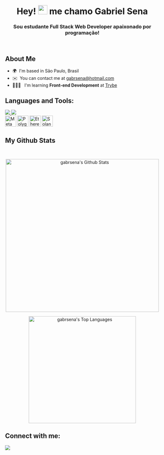 <h1 align="center">Hey! <img src="https://raw.githubusercontent.com/MartinHeinz/MartinHeinz/master/wave.gif" width="30px"> me chamo Gabriel Sena</h1>

<h3 align="center"> Sou estudante Full Stack Web Developer apaixonado por programação! </h3>

<br />

<div align="center">



</div>

## About Me
*   🌍  I'm based in São Paulo, Brasil
*   ✉️  You can contact me at [gabrsena@hotmail.com](mailto:gabrsena@hotmail.com)
*   👨🏽‍💻   I'm learning **Front-end Development** at [Trybe](https://www.betrybe.com/)
 



## Languages and Tools:

<p align="left">
  
   <a href="https://skillicons.dev">
    <img src="https://skillicons.dev/icons?i=js,html,css" />
  </a>
<a href="https://skillicons.dev">
    <img src="https://skillicons.dev/icons?i=linux,bash,vscode,git,github" />
  </a>
  <br/>
  <a href="https://metamask.io/" target="_blank" rel="noreferrer"><img src="https://raw.githubusercontent.com/danielcranney/readme-generator/main/public/icons/skills/metamask-colored.svg" width="36" height="36" alt="MetaMask" /></a>
                                <a href="https://polygon.technology/" target="_blank" rel="noreferrer"><img src="https://raw.githubusercontent.com/danielcranney/readme-generator/main/public/icons/skills/polygon-colored.svg" width="36" height="36" alt="Polygon" /></a>
                                <a href="https://ethereum.org/en/" target="_blank" rel="noreferrer"><img src="https://raw.githubusercontent.com/danielcranney/readme-generator/main/public/icons/skills/ethereum-colored.svg" width="36" height="36" alt="Ethereum" /></a>
                                <a href="https://solana.com/" target="_blank" rel="noreferrer"><img src="https://raw.githubusercontent.com/danielcranney/readme-generator/main/public/icons/skills/solana-colored.svg" width="36" height="36" alt="Solana" /></a>
                    </p>
</p>

## My Github Stats

<br/>

<p align="center">
  <a href="https://github.com/gabrsena/github-readme-stats"><img alt="gabrsena's Github Stats" src="https://github-readme-stats.vercel.app/api?username=gabrsena&show_icons=true&hide=issues,&count_private=true&theme=react&hide_border=true&bg_color=0D1117" width="500" /></a>
  </p>
  <p align="center">
  <a href="https://github.com/SubhamRaoniar28/github-readme-stats"><img alt="gabrsena's Top Languages" src="https://github-readme-stats.vercel.app/api/top-langs/?username=gabrsena&langs_count=8&count_private=true&layout=compact&theme=react&hide_border=true&bg_color=0D1117" width="350" /></a>
</p>

## Connect with me:

<p align="left">
  <a href="https://www.linkedin.com/in/0xgabrielsena" target="_blank"><img src="https://img.icons8.com/fluent/48/000000/linkedin.png"/></a>
  
</p> 
